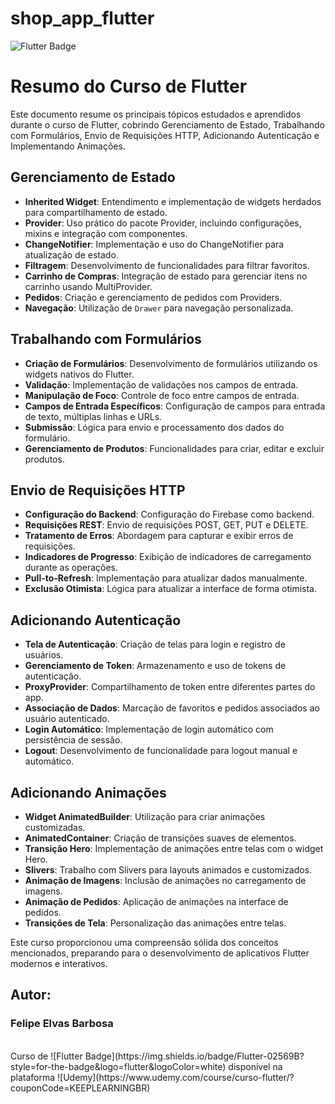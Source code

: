 # shop_app_flutter
![Flutter Badge](https://img.shields.io/badge/Flutter-02569B?style=for-the-badge&logo=flutter&logoColor=white)

# Resumo do Curso de Flutter

Este documento resume os principais tópicos estudados e aprendidos durante o curso de Flutter, cobrindo Gerenciamento de Estado, Trabalhando com Formulários, Envio de Requisições HTTP, Adicionando Autenticação e Implementando Animações.

## Gerenciamento de Estado
- **Inherited Widget**: Entendimento e implementação de widgets herdados para compartilhamento de estado.
- **Provider**: Uso prático do pacote Provider, incluindo configurações, mixins e integração com componentes.
- **ChangeNotifier**: Implementação e uso do ChangeNotifier para atualização de estado.
- **Filtragem**: Desenvolvimento de funcionalidades para filtrar favoritos.
- **Carrinho de Compras**: Integração de estado para gerenciar itens no carrinho usando MultiProvider.
- **Pedidos**: Criação e gerenciamento de pedidos com Providers.
- **Navegação**: Utilização de `Drawer` para navegação personalizada.

## Trabalhando com Formulários
- **Criação de Formulários**: Desenvolvimento de formulários utilizando os widgets nativos do Flutter.
- **Validação**: Implementação de validações nos campos de entrada.
- **Manipulação de Foco**: Controle de foco entre campos de entrada.
- **Campos de Entrada Específicos**: Configuração de campos para entrada de texto, múltiplas linhas e URLs.
- **Submissão**: Lógica para envio e processamento dos dados do formulário.
- **Gerenciamento de Produtos**: Funcionalidades para criar, editar e excluir produtos.

## Envio de Requisições HTTP
- **Configuração do Backend**: Configuração do Firebase como backend.
- **Requisições REST**: Envio de requisições POST, GET, PUT e DELETE.
- **Tratamento de Erros**: Abordagem para capturar e exibir erros de requisições.
- **Indicadores de Progresso**: Exibição de indicadores de carregamento durante as operações.
- **Pull-to-Refresh**: Implementação para atualizar dados manualmente.
- **Exclusão Otimista**: Lógica para atualizar a interface de forma otimista.

## Adicionando Autenticação
- **Tela de Autenticação**: Criação de telas para login e registro de usuários.
- **Gerenciamento de Token**: Armazenamento e uso de tokens de autenticação.
- **ProxyProvider**: Compartilhamento de token entre diferentes partes do app.
- **Associação de Dados**: Marcação de favoritos e pedidos associados ao usuário autenticado.
- **Login Automático**: Implementação de login automático com persistência de sessão.
- **Logout**: Desenvolvimento de funcionalidade para logout manual e automático.

## Adicionando Animações
- **Widget AnimatedBuilder**: Utilização para criar animações customizadas.
- **AnimatedContainer**: Criação de transições suaves de elementos.
- **Transição Hero**: Implementação de animações entre telas com o widget Hero.
- **Slivers**: Trabalho com Slivers para layouts animados e customizados.
- **Animação de Imagens**: Inclusão de animações no carregamento de imagens.
- **Animação de Pedidos**: Aplicação de animações na interface de pedidos.
- **Transições de Tela**: Personalização das animações entre telas.

Este curso proporcionou uma compreensão sólida dos conceitos mencionados, preparando para o desenvolvimento de aplicativos Flutter modernos e interativos.

## Autor:
### Felipe Elvas Barbosa
<br>
Curso de ![Flutter Badge](https://img.shields.io/badge/Flutter-02569B?style=for-the-badge&logo=flutter&logoColor=white) disponível na plataforma ![Udemy](https://www.udemy.com/course/curso-flutter/?couponCode=KEEPLEARNINGBR)
